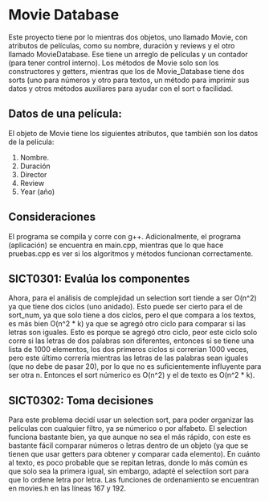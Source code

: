 # Movie Database
Este proyecto tiene por lo mientras dos objetos, uno llamado Movie, con atributos de películas, como su nombre, duración y reviews y el otro llamado MovieDatabase. Ese tiene un arreglo de películas y un contador (para tener control interno). Los métodos de Movie solo son los constructores y getters, mientras que los de Movie_Database tiene dos sorts (uno para números y otro para textos, un método para imprimir sus datos y otros métodos auxiliares para ayudar con el sort o facilidad. 

## Datos de una película:
El objeto de Movie tiene los siguientes atributos, que también son los datos de la película:
1. Nombre.
2. Duración
3. Director
4. Review
5. Year (año)

## Consideraciones
El programa se compila y corre con g++. Adicionalmente, el programa (aplicación) se encuentra en main.cpp, mientras que lo que hace pruebas.cpp es ver si los algoritmos y métodos funcionan correctamente. 

## SICT0301: Evalúa los componentes
Ahora, para el análisis de complejidad un selection sort tiende a ser O(n^2) ya que tiene dos ciclos (uno anidado). Esto puede ser cierto para el de sort_num, ya que solo tiene a dos ciclos, pero el que compara a los textos, es más bien O(n^2 * k) ya que se agregó otro ciclo para comparar si las letras son iguales. Esto es porque se agregó otro ciclo, peor este ciclo solo corre si las letras de dos palabras son diferentes, entonces si se tiene una lista de 1000 elementos, los dos primeros ciclos si correrían 1000 veces, pero este último correría mientras las letras de las palabras sean iguales (que no debe de pasar 20), por lo que no es suficientemente influyente para ser otra n. Entonces el sort númerico es O(n^2) y el de texto es O(n^2 * k). 

## SICT0302: Toma decisiones
Para este problema decidí usar un selection sort, para poder organizar las películas con cualquier filtro, ya se númerico o por alfabeto. El selection funciona bastante bien, ya que aunque no sea el más rápido, con este es bastante fácil comparar números o letras dentro de un objeto (ya que se tienen que usar getters para obtener y comparar cada elemento). En cuánto al texto, es poco probable que se repitan letras, donde lo más común es que solo sea la primera igual, sin embargo, adapté el selectiion sort para que lo ordene letra por letra. Las funciones de ordenamiento se encuentran en movies.h en las líneas 167 y 192.
